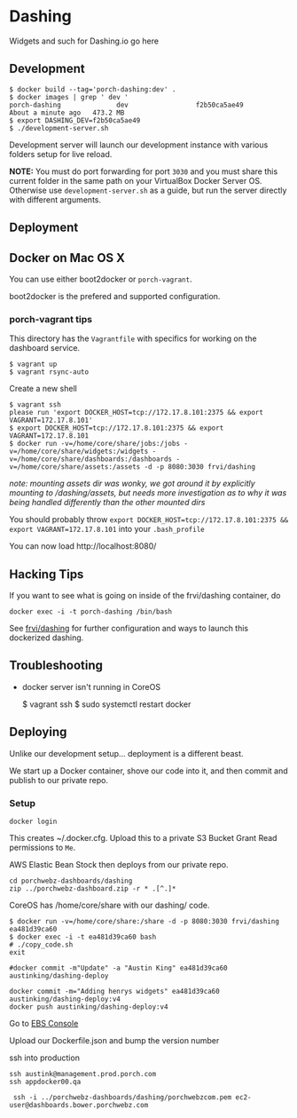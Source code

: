 # Dashing

Widgets and such for Dashing.io go here

## Development

    $ docker build --tag='porch-dashing:dev' .
    $ docker images | grep ' dev '
    porch-dashing              dev                 f2b50ca5ae49        About a minute ago   473.2 MB
    $ export DASHING_DEV=f2b50ca5ae49
    $ ./development-server.sh

Development server will launch our development instance with various folders setup for live reload.

**NOTE:** You must do port forwarding for port `3030` and you must share this current folder in the same path on your VirtualBox Docker Server OS. Otherwise use `development-server.sh` as a guide, but run the server directly with different arguments.

## Deployment



## Docker on Mac OS X

You can use either boot2docker or `porch-vagrant`.

boot2docker is the prefered and supported configuration.

### porch-vagrant tips

This directory has the `Vagrantfile` with specifics for working on the dashboard service.

    $ vagrant up
    $ vagrant rsync-auto

Create a new shell

    $ vagrant ssh    
    please run 'export DOCKER_HOST=tcp://172.17.8.101:2375 && export VAGRANT=172.17.8.101'
    $ export DOCKER_HOST=tcp://172.17.8.101:2375 && export VAGRANT=172.17.8.101
    $ docker run -v=/home/core/share/jobs:/jobs -v=/home/core/share/widgets:/widgets -v=/home/core/share/dashboards:/dashboards -v=/home/core/share/assets:/assets -d -p 8080:3030 frvi/dashing
    
*note: mounting assets dir was wonky, we got around it by explicitly mounting to /dashing/assets, but needs more investigation as to why it was being handled differently than the other mounted dirs*

You should probably throw `export DOCKER_HOST=tcp://172.17.8.101:2375 && export VAGRANT=172.17.8.101` into your `.bash_profile`

You can now load http://localhost:8080/


## Hacking Tips

If you want to see what is going on inside of the frvi/dashing container, do

    docker exec -i -t porch-dashing /bin/bash


See [frvi/dashing](https://registry.hub.docker.com/u/frvi/dashing/) for further configuration and ways to launch
this dockerized dashing.


## Troubleshooting

* docker server isn't running in CoreOS

    $ vagrant ssh
    $ sudo systemctl restart docker


## Deploying

Unlike our development setup... deployment is a different beast.

We start up a Docker container, shove our code into it, and then commit and publish to our
private repo.


### Setup

    docker login

This creates ~/.docker.cfg. Upload this to a private S3 Bucket
Grant Read permissions to `Me`.

AWS Elastic Bean Stock then deploys from our private repo.

    cd porchwebz-dashboards/dashing
    zip ../porchwebz-dashboard.zip -r * .[^.]*


CoreOS has /home/core/share with our dashing/ code.

    $ docker run -v=/home/core/share:/share -d -p 8080:3030 frvi/dashing
    ea481d39ca60
    $ docker exec -i -t ea481d39ca60 bash
    # ./copy_code.sh    
    exit

    #docker commit -m"Update" -a "Austin King" ea481d39ca60 austinking/dashing-deploy

    docker commit -m="Adding henrys widgets" ea481d39ca60 austinking/dashing-deploy:v4
    docker push austinking/dashing-deploy:v4


 Go to [EBS Console](https://console.aws.amazon.com/elasticbeanstalk/?region=us-east-1#/environment/dashboard?applicationName=dashboards.porchwebz.com&environmentId=e-rxcqtwrb6r)

 Upload our Dockerfile.json and bump the version number


 ssh into production

    ssh austink@management.prod.porch.com
    ssh appdocker00.qa

     ssh -i ../porchwebz-dashboards/dashing/porchwebzcom.pem ec2-user@dashboards.bower.porchwebz.com
